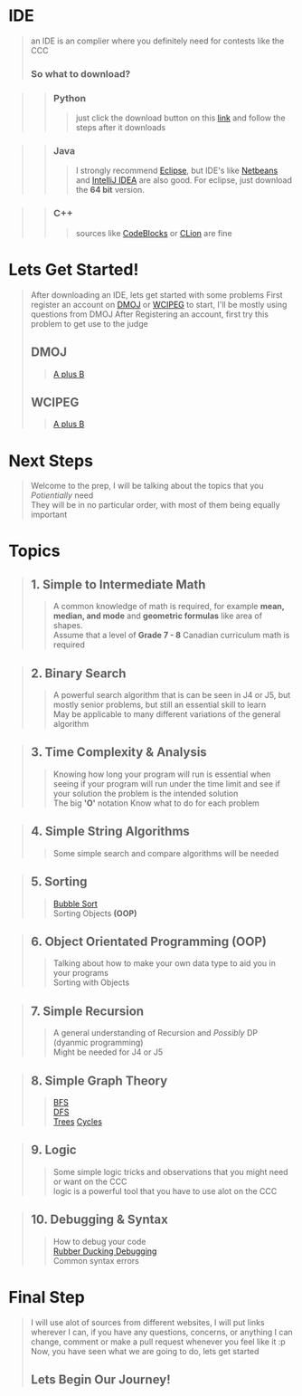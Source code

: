 # IDE
> an IDE is an complier where you definitely need for contests like the CCC
> ### So what to download?

>> ### Python
>>> just click the download button on this [link](https://www.python.org/downloads/) and follow the steps after it downloads

>> ### Java
>>> I strongly recommend [Eclipse](https://www.eclipse.org/downloads/), but IDE's like [Netbeans](https://netbeans.apache.org/download/index.html) 
and [IntelliJ IDEA](https://www.jetbrains.com/idea/) are also good. For eclipse, just download the **64 bit** version.

>> ### C++
>>> sources like [CodeBlocks](http://www.codeblocks.org/) or [CLion](https://www.jetbrains.com/clion/) are fine

# Lets Get Started!
> After downloading an IDE, lets get started with some problems
> First register an account on [DMOJ](https://dmoj.ca/) or [WCIPEG](https://wcipeg.com/main) to start, I'll be mostly using questions from DMOJ
> After Registering an account, first try this problem to get use to the judge
> ## DMOJ
>> [A plus B](https://dmoj.ca/problem/aplusb)
> ## WCIPEG
>> [A plus B](https://wcipeg.com/problem/aplusb)

# Next Steps
> Welcome to the prep, I will be talking about the topics that you _Potientially_ need   
> They will be in no particular order, with most of them being equally important

# Topics

> ## 1. Simple to Intermediate Math
>> A common knowledge of math is required, for example **mean, median, and mode** and **geometric formulas** like area of shapes.   
>> Assume that a level of **Grade 7 - 8** Canadian curriculum math is required

> ## 2. Binary Search
>> A powerful search algorithm that is can be seen in J4 or J5, but mostly senior problems, but still an essential skill to learn   
>> May be applicable to many different variations of the general algorithm

> ## 3. Time Complexity & Analysis
>> Knowing how long your program will run is essential when seeing if your program will run under the time limit and see if your solution
>> the problem is the intended solution  
>> The big **'O'** notation
>> Know what to do for each problem

> ## 4. Simple String Algorithms
>> Some simple search and compare algorithms will be needed

> ## 5. Sorting
>> [Bubble Sort](https://en.wikipedia.org/wiki/Bubble_sort)   
>> Sorting Objects **(OOP)**

> ## 6. Object Orientated Programming (OOP)
>> Talking about how to make your own data type to aid you in your programs   
>> Sorting with Objects

> ## 7. Simple Recursion
>> A general understanding of Recursion and _Possibly_ DP (dyanmic programming)   
>> Might be needed for J4 or J5

> ## 8. Simple Graph Theory
>> [BFS](https://en.wikipedia.org/wiki/Breadth-first_search)   
>> [DFS](https://en.wikipedia.org/wiki/DFS)   
>> [Trees](https://en.wikipedia.org/wiki/Tree_(graph_theory))   
>> [Cycles](https://en.wikipedia.org/wiki/Cycle_(graph_theory))

> ## 9. Logic 
>> Some simple logic tricks and observations that you might need or want on the CCC   
>> logic is a powerful tool that you have to use alot on the CCC

> ## 10. Debugging & Syntax
>> How to debug your code  
>> [Rubber Ducking Debugging](https://en.wikipedia.org/wiki/Rubber_duck_debugging)   
>> Common syntax errors

# Final Step
> I will use alot of sources from different websites, I will put links wherever I can, if you have any questions, concerns, or 
> anything I can change, comment or make a pull request whenever you feel like it :p   
> Now, you have seen what we are going to do, lets get started   
> ## Lets Begin Our Journey!



